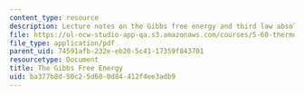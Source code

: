 ```yaml
---
content_type: resource
description: Lecture notes on the Gibbs free energy and third law absolute entropy.
file: https://ol-ocw-studio-app-qa.s3.amazonaws.com/courses/5-60-thermodynamics-kinetics-spring-2008/ba377b8d50c25d600d84412f4ee3adb9_lec_13.pdf
file_type: application/pdf
parent_uid: 74591afb-232e-eb20-5c41-17359f843701
resourcetype: Document
title: The Gibbs Free Energy
uid: ba377b8d-50c2-5d60-0d84-412f4ee3adb9
---
```

